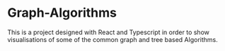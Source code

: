 # Graph-Algorithms
This is a project designed with React and Typescript in order to show visualisations of some of the common graph and tree based Algorithms.
